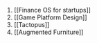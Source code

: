 1. [[Finance OS for startups]]
2. [[Game Platform Design]]
3. [[Tactopus]]
4. [[Augmented Furniture]]